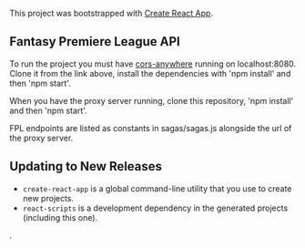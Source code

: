 This project was bootstrapped with [Create React App](https://github.com/facebookincubator/create-react-app).


## Fantasy Premiere League API

To run the project you must have [cors-anywhere](https://github.com/Rob--W/cors-anywhere) running on localhost:8080.
Clone it from the link above, install the dependencies with 'npm install' and then 'npm start'.

When you have the proxy server running, clone this repository, 'npm install' and then 'npm start'.

FPL endpoints are listed as constants in sagas/sagas.js alongside the url of the proxy server.

## Updating to New Releases

* `create-react-app` is a global command-line utility that you use to create new projects.
* `react-scripts` is a development dependency in the generated projects (including this one).

.